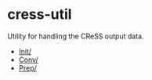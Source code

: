 # cress-util
Utility for handling the CReSS output data.

* [Init/](https://cress-nagoya.github.io/cress-util/Init/)
* [Conv/](https://cress-nagoya.github.io/cress-util/Conv/)
* [Prep/](https://cress-nagoya.github.io/cress-util/Prep/)
